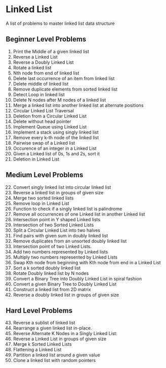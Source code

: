 # Linked List
A list of problems to master linked list data structure

## Beginner Level Problems
01. Print the Middle of a given linked list
02. Reverse a Linked List
03. Reverse a Doubly Linked List
04. Rotate a linked list
05. Nth node from end of linked list
06. Delete last occurrence of an item from linked list
07. Delete middle of linked list
08. Remove duplicate elements from sorted linked list
09. Detect Loop in linked list
10. Delete N nodes after M nodes of a linked list
11. Merge a linked list into another linked list at alternate positions
12. Circular Linked List Traversal
13. Deletion from a Circular Linked List
14. Delete without head pointer
15. Implement Queue using Linked List
16. Implement a stack using singly linked list
17. Remove every k-th node of the linked list
18. Pairwise swap of a Linked list
19. Occurence of an integer in a Linked List
20. Given a Linked list of 0s, 1s and 2s, sort it
21. Deletion in Linked List

## Medium Level Problems
22. Convert singly linked list into circular linked list
23. Reverse a linked list in groups of given size
24. Merge two sorted linked lists
25. Remove loop in Linked List
26. Function to check if a singly linked list is palindrome
27. Remove all occurrences of one Linked list in another Linked list
28. Intersection point in Y shaped Linked lists
29. Intersection of two Sorted Linked Lists
30. Split a Circular Linked List into two halves
31. Find pairs with given sum in doubly linked list
32. Remove duplicates from an unsorted doubly linked list
33. Intersection point of two Linked Lists.
34. Add two numbers represented by Linked lists
35. Multiply two numbers represented by Linked Lists
36. Swap Kth node from beginning with Kth node from end in a Linked List
37. Sort a k sorted doubly linked list
38. Rotate Doubly linked list by N nodes
39. Convert a Binary Tree into Doubly Linked List in spiral fashion
40. Convert a given Binary Tree to Doubly Linked List
41. Construct a linked list from 2D matrix
42. Reverse a doubly linked list in groups of given size

## Hard Level Problems
43. Reverse a sublist of linked list
44. Rearrange a given linked list in-place.
45. Reverse Alternate K Nodes in a Singly Linked List:
46. Reverse a Linked List in groups of given size
47. Merge k Sorted Linked Lists
48. Flattening a Linked List
49. Partition a linked list around a given value
50. Clone a linked list with random pointers